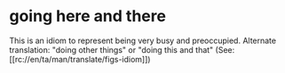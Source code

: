 # going here and there

This is an idiom to represent being very busy and preoccupied. Alternate translation: "doing other things" or "doing this and that" (See: [[rc://en/ta/man/translate/figs-idiom]])

